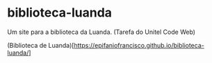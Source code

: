 # biblioteca-luanda
Um site para a biblioteca da Luanda. (Tarefa do Unitel Code Web)

(Biblioteca de Luanda)[https://epifaniofrancisco.github.io/biblioteca-luanda/]

